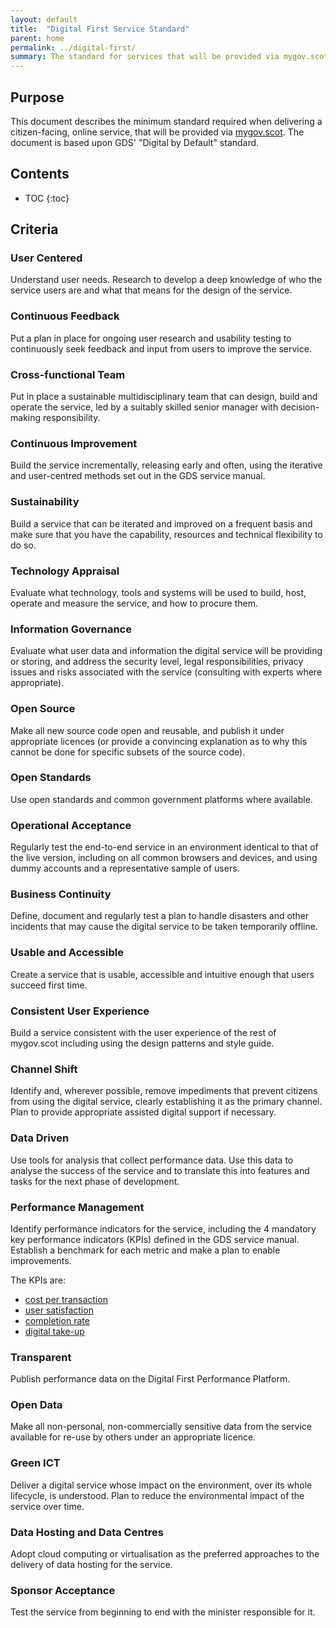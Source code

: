 ```yaml
---
layout: default
title:  "Digital First Service Standard"
parent: home
permalink: ../digital-first/
summary: The standard for services that will be provided via mygov.scot.
---
```



## Purpose

This document describes the minimum standard required when delivering a citizen-facing, online service, that will be provided via [mygov.scot](http://www.mygov.scot/). The document is based upon GDS' "Digital by Default" standard.


## Contents

* TOC
{:toc}
<!--TOC max3-->


## Criteria

### User Centered

Understand user needs. Research to develop a deep knowledge of who the service users are and what that means for the design of the service.

### Continuous Feedback

Put a plan in place for ongoing user research and usability testing to continuously seek feedback and input from users to improve the service.

### Cross-functional Team

Put in place a sustainable multidisciplinary team that can design, build and operate the service, led by a suitably skilled senior manager with decision-making responsibility.

### Continuous Improvement

Build the service incrementally, releasing early and often, using the iterative and user-centred methods set out in the GDS service manual.

### Sustainability

Build a service that can be iterated and improved on a frequent basis and make sure that you have the capability, resources and technical flexibility to do so.

### Technology Appraisal

Evaluate what technology, tools and systems will be used to build, host, operate and measure the service, and how to procure them.

### Information Governance

Evaluate what user data and information the digital service will be providing or storing, and address the security level, legal responsibilities, privacy issues and risks associated with the service (consulting with experts where appropriate).

### Open Source

Make all new source code open and reusable, and publish it under appropriate licences (or provide a convincing explanation as to why this cannot be done for specific subsets of the source code).

### Open Standards

Use open standards and common government platforms where available.

### Operational Acceptance

Regularly test the end-to-end service in an environment identical to that of the live version, including on all common browsers and devices, and using dummy accounts and a representative sample of users.

### Business Continuity

Define, document and regularly test a plan to handle disasters and other incidents that may cause the digital service to be taken temporarily offline.

### Usable and Accessible

Create a service that is usable, accessible and intuitive enough that users succeed first time.

### Consistent User Experience

Build a service consistent with the user experience of the rest of mygov.scot including using the design patterns and style guide.

### Channel Shift

Identify and, wherever possible, remove impediments that prevent citizens from using the digital service, clearly establishing it as the primary channel. Plan to provide appropriate assisted digital support if necessary.

### Data Driven

Use tools for analysis that collect performance data. Use this data to analyse the success of the service and to translate this into features and tasks for the next phase of development.

### Performance Management

Identify performance indicators for the service, including the 4 mandatory key performance indicators (KPIs) defined in the GDS service manual. Establish a benchmark for each metric and make a plan to enable improvements.

The KPIs are:

- [cost per transaction](https://www.gov.uk/service-manual/measurement/cost-per-transaction.html)
- [user satisfaction](https://www.gov.uk/service-manual/measurement/user-satisfaction.html)
- [completion rate](https://www.gov.uk/service-manual/measurement/completion-rate.html)
- [digital take-up](https://www.gov.uk/service-manual/measurement/digital-takeup.html)

### Transparent

Publish performance data on the Digital First Performance Platform.

### Open Data

Make all non-personal, non-commercially sensitive data from the service available for re-use by others under an appropriate licence.

### Green ICT

Deliver a digital service whose impact on the environment, over its whole lifecycle, is understood. Plan to reduce the environmental impact of the service over time.

### Data Hosting and Data Centres

Adopt cloud computing or virtualisation as the preferred approaches to the delivery of data hosting for the service.

### Sponsor Acceptance

Test the service from beginning to end with the minister responsible for it.
